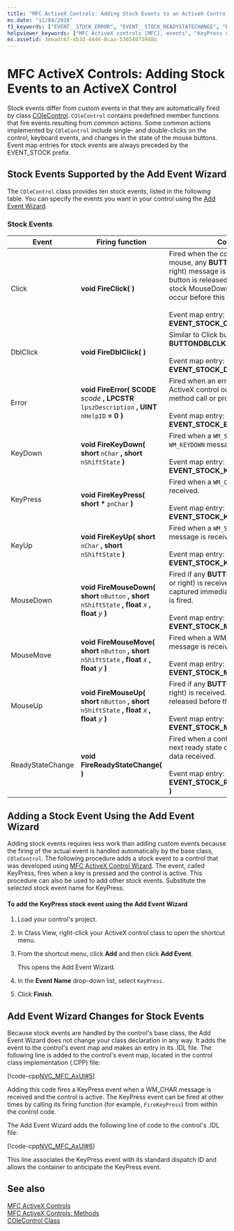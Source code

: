 ```yaml
---
title: "MFC ActiveX Controls: Adding Stock Events to an ActiveX Control"
ms.date: "11/04/2016"
f1_keywords: ["EVENT__STOCK_ERROR", "EVENT__STOCK_READYSTATECHANGE", "ReadyStateChange", "EVENT__STOCK_MOUSEMOVE", "EVENT__STOCK_MOUSEUP", "EVENT__STOCK_DBLCLICK", "KeyPress", "EVENT__STOCK_KEYDOWN", "EVENT__STOCK", "EVENT__STOCK_MOUSEDOWN", "EVENT__STOCK_KEYPRESS", "EVENT__STOCK_CLICK", "EVENT__STOCK_KEYUP"]
helpviewer_keywords: ["MFC ActiveX controls [MFC], events", "KeyPress event", "FireDblClick event", "FireMouseDown event", "events [MFC], stock", "FireKeyPress event", "EVENT_STOCK_MOUSEMOVE event", "EVENT_STOCK_CLICK event", "FireClick event", "FireKeyUp event", "FireMouseUp event", "EVENT_STOCK_ERROREVENT event", "EVENT_STOCK_KEYDOWN event", "EVENT_STOCK_MOUSEDOWN event", "EVENT_STOCK_KEYPRESS macro [MFC]", "EVENT_STOCK_KEYUP event", "EVENT_STOCK_DBLCLICK event", "FireError event", "FireKeyDown event", "ReadyStateChange event", "EVENT_STOCK_MOUSEUP event", "FireMouseMove event", "EVENT_STOCK prefix", "EVENT_STOCK_READYSTATECHANGE event", "EVENT_STOCK_KEYPRESS event"]
ms.assetid: 3eeadc67-4b3d-4444-8caa-53054073988a
---
```

# MFC ActiveX Controls: Adding Stock Events to an ActiveX Control

Stock events differ from custom events in that they are automatically fired by class [COleControl](../mfc/reference/colecontrol-class.md). `COleControl` contains predefined member functions that fire events resulting from common actions. Some common actions implemented by `COleControl` include single- and double-clicks on the control, keyboard events, and changes in the state of the mouse buttons. Event map entries for stock events are always preceded by the EVENT_STOCK prefix.

##  <a name="_core_stock_events_supported_by_classwizard"></a> Stock Events Supported by the Add Event Wizard

The `COleControl` class provides ten stock events, listed in the following table. You can specify the events you want in your control using the [Add Event Wizard](../ide/add-event-wizard.md).

### Stock Events

|Event|Firing function|Comments|
|-----------|---------------------|--------------|
|Click|**void FireClick( )**|Fired when the control captures the mouse, any **BUTTONUP** (left, middle, or right) message is received, and the button is released over the control. The stock MouseDown and MouseUp events occur before this event.<br /><br /> Event map entry: **EVENT_STOCK_CLICK( )**|
|DblClick|**void FireDblClick( )**|Similar to Click but fired when a **BUTTONDBLCLK** message is received.<br /><br /> Event map entry: **EVENT_STOCK_DBLCLICK( )**|
|Error|**void FireError( SCODE**  *scode* **, LPCSTR**  `lpszDescription` **, UINT**  `nHelpID`  **= 0 )**|Fired when an error occurs within your ActiveX control outside of the scope of a method call or property access.<br /><br /> Event map entry: **EVENT_STOCK_ERROREVENT( )**|
|KeyDown|**void FireKeyDown( short**  `nChar` **, short**  `nShiftState`  **)**|Fired when a `WM_SYSKEYDOWN` or `WM_KEYDOWN` message is received.<br /><br /> Event map entry: **EVENT_STOCK_KEYDOWN( )**|
|KeyPress|**void FireKeyPress( short** <strong>\*</strong>  `pnChar`  **)**|Fired when a `WM_CHAR` message is received.<br /><br /> Event map entry: **EVENT_STOCK_KEYPRESS( )**|
|KeyUp|**void FireKeyUp( short**  `nChar` **, short**  `nShiftState`  **)**|Fired when a `WM_SYSKEYUP` or `WM_KEYUP` message is received.<br /><br /> Event map entry: **EVENT_STOCK_KEYUP( )**|
|MouseDown|**void FireMouseDown( short**  `nButton` **, short**  `nShiftState` **, float**  *x* **, float**  *y*  **)**|Fired if any **BUTTONDOWN** (left, middle, or right) is received. The mouse is captured immediately before this event is fired.<br /><br /> Event map entry: **EVENT_STOCK_MOUSEDOWN( )**|
|MouseMove|**void FireMouseMove( short**  `nButton` **, short**  `nShiftState` **, float**  *x* **, float**  *y*  **)**|Fired when a WM_MOUSEMOVE message is received.<br /><br /> Event map entry: **EVENT_STOCK_MOUSEMOVE( )**|
|MouseUp|**void FireMouseUp( short**  `nButton` **, short**  `nShiftState` **, float**  *x* **, float**  *y*  **)**|Fired if any **BUTTONUP** (left, middle, or right) is received. The mouse capture is released before this event is fired.<br /><br /> Event map entry: **EVENT_STOCK_MOUSEUP( )**|
|ReadyStateChange|**void FireReadyStateChange( )**|Fired when a control transitions to the next ready state due to the amount of data received.<br /><br /> Event map entry: **EVENT_STOCK_READYSTATECHANGE( )**|

##  <a name="_core_adding_a_stock_event_using_classwizard"></a> Adding a Stock Event Using the Add Event Wizard

Adding stock events requires less work than adding custom events because the firing of the actual event is handled automatically by the base class, `COleControl`. The following procedure adds a stock event to a control that was developed using [MFC ActiveX Control Wizard](../mfc/reference/mfc-activex-control-wizard.md). The event, called KeyPress, fires when a key is pressed and the control is active. This procedure can also be used to add other stock events. Substitute the selected stock event name for KeyPress.

#### To add the KeyPress stock event using the Add Event Wizard

1. Load your control's project.

1. In Class View, right-click your ActiveX control class to open the shortcut menu.

1. From the shortcut menu, click **Add** and then click **Add Event**.

   This opens the Add Event Wizard.

1. In the **Event Name** drop-down list, select `KeyPress`.

1. Click **Finish**.

##  <a name="_core_classwizard_changes_for_stock_events"></a> Add Event Wizard Changes for Stock Events

Because stock events are handled by the control's base class, the Add Event Wizard does not change your class declaration in any way. It adds the event to the control's event map and makes an entry in its .IDL file. The following line is added to the control's event map, located in the control class implementation (.CPP) file:

[!code-cpp[NVC_MFC_AxUI#5](../mfc/codesnippet/cpp/mfc-activex-controls-adding-stock-events-to-an-activex-control_1.cpp)]

Adding this code fires a KeyPress event when a WM_CHAR message is received and the control is active. The KeyPress event can be fired at other times by calling its firing function (for example, `FireKeyPress`) from within the control code.

The Add Event Wizard adds the following line of code to the control's .IDL file:

[!code-cpp[NVC_MFC_AxUI#6](../mfc/codesnippet/cpp/mfc-activex-controls-adding-stock-events-to-an-activex-control_2.idl)]

This line associates the KeyPress event with its standard dispatch ID and allows the container to anticipate the KeyPress event.

## See also

[MFC ActiveX Controls](../mfc/mfc-activex-controls.md)<br/>
[MFC ActiveX Controls: Methods](../mfc/mfc-activex-controls-methods.md)<br/>
[COleControl Class](../mfc/reference/colecontrol-class.md)
